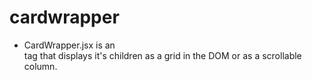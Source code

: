 <!-- generated by markdown-notes-tree -->

# cardwrapper

<!-- optional markdown-notes-tree directory description starts here -->
- CardWrapper.jsx is an <article> tag that displays it's children as a grid in the DOM or as a scrollable column.
<!-- optional markdown-notes-tree directory description ends here -->


